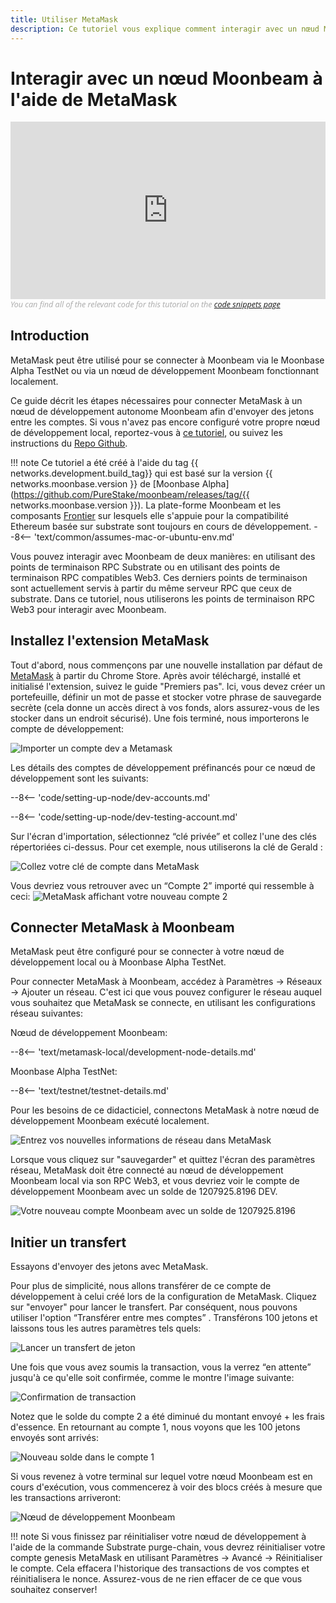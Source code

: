 ```yaml
---
title: Utiliser MetaMask
description: Ce tutoriel vous explique comment interagir avec un nœud Moonbeam local à l'aide d'une installation par défaut du plug-in de navigateur MetaMask.
---
```


# Interagir avec un nœud Moonbeam à l'aide de MetaMask

<style>.embed-container { position: relative; padding-bottom: 56.25%; height: 0; overflow: hidden; max-width: 100%; } .embed-container iframe, .embed-container object, .embed-container embed { position: absolute; top: 0; left: 0; width: 100%; height: 100%; }</style><div class='embed-container'><iframe src='https://www.youtube.com/embed//hrpBd2-a7as' frameborder='0' allowfullscreen></iframe></div>
<style>.caption { font-family: Open Sans, sans-serif; font-size: 0.9em; color: rgba(170, 170, 170, 1); font-style: italic; letter-spacing: 0px; position: relative;}</style><div class='caption'>You can find all of the relevant code for this tutorial on the <a href="{{ config.site_url }}resources/code-snippets/">code snippets page</a></div>

## Introduction

MetaMask peut être utilisé pour se connecter à Moonbeam via le Moonbase Alpha TestNet ou via un nœud de développement Moonbeam fonctionnant localement.

Ce guide décrit les étapes nécessaires pour connecter MetaMask à un nœud de développement autonome Moonbeam afin d'envoyer des jetons entre les comptes. Si vous n'avez pas encore configuré votre propre nœud de développement local, reportez-vous à [ce tutoriel](/getting-started/local-node/setting-up-a-node/),  ou suivez les instructions du [Repo Github](https://github.com/PureStake/moonbeam/).

!!! note
    Ce tutoriel a été créé à l'aide du tag {{ networks.development.build_tag}} qui est basé sur la version {{ networks.moonbase.version }} de [Moonbase Alpha](https://github.com/PureStake/moonbeam/releases/tag/{{ networks.moonbase.version }}). La plate-forme Moonbeam et les composants [Frontier](https://github.com/paritytech/frontier) sur lesquels elle s'appuie pour la compatibilité Ethereum basée sur substrate sont toujours en cours de développement. 
    --8<-- 'text/common/assumes-mac-or-ubuntu-env.md'

Vous pouvez interagir avec Moonbeam de deux manières: en utilisant des points de terminaison RPC Substrate ou en utilisant des points de terminaison RPC compatibles Web3. Ces derniers points de terminaison sont actuellement servis à partir du même serveur RPC que ceux de substrate. Dans ce tutoriel, nous utiliserons les points de terminaison RPC Web3 pour interagir avec Moonbeam.

## Installez l'extension MetaMask

Tout d'abord, nous commençons par une nouvelle installation par défaut de [MetaMask](https://metamask.io/) à partir du Chrome Store. Après avoir téléchargé, installé et initialisé l'extension, suivez le guide "Premiers pas". Ici, vous devez créer un portefeuille, définir un mot de passe et stocker votre phrase de sauvegarde secrète (cela donne un accès direct à vos fonds, alors assurez-vous de les stocker dans un endroit sécurisé). Une fois terminé, nous importerons le compte de développement:

![Importer un compte dev a Metamask](/images/metamask/using-metamask-1.png)

Les détails des comptes de développement préfinancés pour ce nœud de développement sont les suivants:

--8<-- 'code/setting-up-node/dev-accounts.md'

--8<-- 'code/setting-up-node/dev-testing-account.md'

Sur l'écran d'importation, sélectionnez “clé privée” et collez l'une des clés répertoriées ci-dessus. Pour cet exemple, nous utiliserons la clé de Gerald :

![Collez votre clé de compte dans MetaMask](/images/metamask/using-metamask-2.png)

Vous devriez vous retrouver avec un “Compte 2”  importé qui ressemble à ceci:
![MetaMask affichant votre nouveau compte 2](/images/metamask/using-metamask-3.png)

## Connecter MetaMask à Moonbeam

MetaMask peut être configuré pour se connecter à votre nœud de développement local ou à Moonbase Alpha TestNet. 

Pour connecter MetaMask à Moonbeam, accédez à Paramètres -> Réseaux -> Ajouter un réseau. C'est ici que vous pouvez configurer le réseau auquel vous souhaitez que MetaMask se connecte, en utilisant les configurations réseau suivantes:

Nœud de développement Moonbeam:

--8<-- 'text/metamask-local/development-node-details.md'

Moonbase Alpha TestNet:

--8<-- 'text/testnet/testnet-details.md'

Pour les besoins de ce didacticiel, connectons MetaMask à notre nœud de développement Moonbeam exécuté localement.

![Entrez vos nouvelles informations de réseau dans MetaMask](/images/metamask/using-metamask-4.png)

Lorsque vous cliquez sur "sauvegarder" et quittez l'écran des paramètres réseau, MetaMask doit être connecté au nœud de développement Moonbeam local via son RPC Web3, et vous devriez voir le compte de développement Moonbeam avec un solde de 1207925.8196 DEV.

![Votre nouveau compte Moonbeam avec un solde de 1207925.8196](/images/metamask/using-metamask-5.png)

## Initier un transfert

Essayons d'envoyer des jetons avec MetaMask.

Pour plus de simplicité, nous allons transférer de ce compte de développement à celui créé lors de la configuration de MetaMask. Cliquez sur "envoyer" pour lancer le transfert. Par conséquent, nous pouvons utiliser l'option “Transférer entre mes comptes” . Transférons 100 jetons et laissons tous les autres paramètres tels quels:

![Lancer un transfert de jeton](/images/metamask/using-metamask-6.png)

Une fois que vous avez soumis la transaction, vous la verrez “en attente” jusqu'à ce qu'elle soit confirmée, comme le montre l'image suivante:

![Confirmation de transaction](/images/metamask/using-metamask-7.png)

Notez que le solde du compte 2 a été diminué du montant envoyé + les frais d'essence. En retournant au compte 1, nous voyons que les 100 jetons envoyés sont arrivés:

![Nouveau solde dans le compte 1](/images/metamask/using-metamask-8.png)

Si vous revenez à votre terminal sur lequel votre nœud Moonbeam est en cours d'exécution, vous commencerez à voir des blocs créés à mesure que les transactions arriveront:

![Nœud de développement Moonbeam](/images/metamask/using-metamask-9.png)

!!! note
    Si vous finissez par réinitialiser votre nœud de développement à l'aide de la commande Substrate purge-chain, vous devrez réinitialiser votre compte genesis MetaMask en utilisant Paramètres -> Avancé -> Réinitialiser le compte. Cela effacera l'historique des transactions de vos comptes et réinitialisera le nonce. Assurez-vous de ne rien effacer de ce que vous souhaitez conserver!
 
